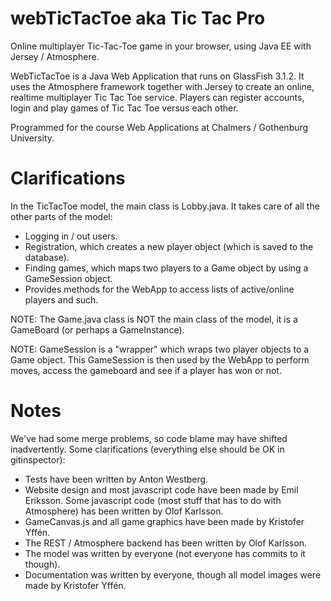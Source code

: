 webTicTacToe aka Tic Tac Pro
============
Online multiplayer Tic-Tac-Toe game in your browser, using Java EE with Jersey / Atmosphere.

WebTicTacToe is a Java Web Application that runs on GlassFish 3.1.2. It uses the Atmosphere framework together with Jersey to create an online, realtime multiplayer Tic Tac Toe service. Players can register accounts, login and play games of Tic Tac Toe versus each other. 

Programmed for the course Web Applications at Chalmers / Gothenburg University.

Clarifications
==============
In the TicTacToe model, the main class is Lobby.java. It takes care of all the other parts of the model:

* Logging in / out users.
* Registration, which creates a new player object (which is saved to the database).
* Finding games, which maps two players to a Game object by using a GameSession object.
* Provides methods for the WebApp to access lists of active/online players and such.

NOTE: The Game.java class is NOT the main class of the model, it is a GameBoard (or perhaps a GameInstance).

NOTE: GameSession is a "wrapper" which wraps two player objects to a Game object. This GameSession is then used by the WebApp to perform moves, access the gameboard and see if a player has won or not.

Notes
=====
We've had some merge problems, so code blame may have shifted inadvertently.
Some clarifications (everything else should be OK in gitinspector):

* Tests have been written by Anton Westberg.
* Website design and most javascript code have been made by Emil Eriksson. Some javascript code (most stuff that has to do with Atmosphere) has been written by Olof Karlsson.
* GameCanvas.js and all game graphics have been made by Kristofer Yffén.
* The REST / Atmosphere backend has been written by Olof Karlsson.
* The model was written by everyone (not everyone has commits to it though).
* Documentation was written by everyone, though all model images were made by Kristofer Yffén.

